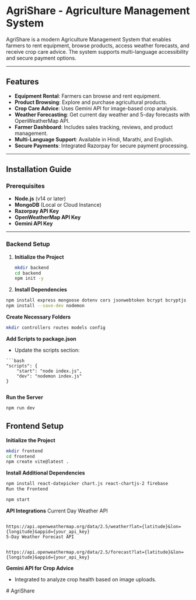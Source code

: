 # AgriShare - Agriculture Management System

AgriShare is a modern Agriculture Management System that enables farmers to rent equipment, browse products, access weather forecasts, and receive crop care advice. The system supports multi-language accessibility and secure payment options.

---

## Features

- **Equipment Rental**: Farmers can browse and rent equipment.  
- **Product Browsing**: Explore and purchase agricultural products.  
- **Crop Care Advice**: Uses Gemini API for image-based crop analysis.  
- **Weather Forecasting**: Get current day weather and 5-day forecasts with OpenWeatherMap API.  
- **Farmer Dashboard**: Includes sales tracking, reviews, and product management.  
- **Multi-Language Support**: Available in Hindi, Marathi, and English.  
- **Secure Payments**: Integrated Razorpay for secure payment processing.  

---

## Installation Guide

### Prerequisites

- **Node.js** (v14 or later)  
- **MongoDB** (Local or Cloud Instance)  
- **Razorpay API Key**  
- **OpenWeatherMap API Key**  
- **Gemini API Key**  

---

### Backend Setup

1. **Initialize the Project**  
   ```bash
   mkdir backend
   cd backend
   npm init -y
   
2. **Install Dependencies**

```bash
npm install express mongoose dotenv cors jsonwebtoken bcrypt bcryptjs
npm install --save-dev nodemon

```
**Create Necessary Folders**



```bash
mkdir controllers routes models config

```
**Add Scripts to package.json**
- Update the scripts section:

```
```bash
"scripts": {
    "start": "node index.js",
    "dev": "nodemon index.js"
}


```
**Run the Server**

```bash
npm run dev

```
## Frontend Setup
**Initialize the Project**

```bash
mkdir frontend
cd frontend
npm create vite@latest .

```
**Install Additional Dependencies**

```bash
npm install react-datepicker chart.js react-chartjs-2 firebase
Run the Frontend
```
```bash
npm start
```


**API Integrations**
Current Day Weather API

```url

https://api.openweathermap.org/data/2.5/weather?lat={latitude}&lon={longitude}&appid={your_api_key}
5-Day Weather Forecast API

```
```url

https://api.openweathermap.org/data/2.5/forecast?lat={latitude}&lon={longitude}&appid={your_api_key}

```
**Gemini API for Crop Advice**
- Integrated to analyze crop health based on image uploads.

   
#   A g r i S h a r e  
 